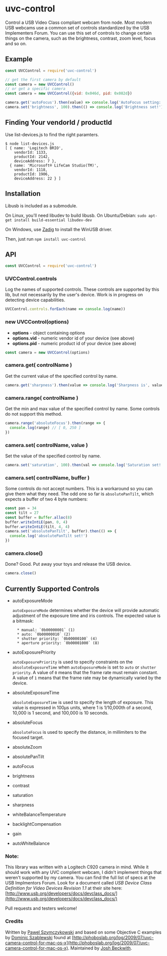 # uvc-control

Control a USB Video Class compliant webcam from node. Most modern USB webcams use a common set of controls standardized by the USB Implementers Forum. You can use this set of controls to change certain things on the camera, such as the brightness, contrast, zoom level, focus and so on.

## Example

```javascript
const UVCControl = require('uvc-control')

// get the first camera by default
const camera = new UVCControl()
// or get a specific camera
const camera = new UVCControl({vid: 0x046d, pid: 0x082d})

camera.get('autoFocus').then(value) => console.log('AutoFocus setting:', value))
camera.set('brightness', 100).then(() => console.log('Brightness set!'))

```

## Finding Your vendorId / productId

Use list-devices.js to find the right paramters.

```
$ node list-devices.js
[ { name: 'Logitech BRIO',
    vendorId: 1133,
    productId: 2142,
    deviceAddress: 7 },
  { name: 'Microsoft® LifeCam Studio(TM)',
    vendorId: 1118,
    productId: 1906,
    deviceAddress: 22 } ]
```

## Installation

Libusb is included as a submodule.

On Linux, you'll need libudev to build libusb. On Ubuntu/Debian: `sudo apt-get install build-essential libudev-dev`

On Windows, use [Zadig](https://sourceforge.net/projects/libwdi/files/zadig/) to install the WinUSB driver.

Then, just run `npm install uvc-control`


## API

```javascript
const UVCControl = require('uvc-control')
```

### UVCControl.controls

Log the names of supported controls. These controls are supported by this lib, but not necessarily by the user's device. Work is in progress on detecting device capabilities.

```javascript
UVCControl.controls.forEach(name => console.log(name))
```

### new UVCControl(options)

* **options** - object containing options
* **options.vid** - numeric vendor id of your device (see above)
* **options.pid** - numeric product id of your device (see above)

```javaScript
const camera = new UVCControl(options)
```

### camera.get( controlName )

Get the current value of the specified control by name.

```javascript
camera.get('sharpness').then(value => console.log('Sharpness is', value))
```

### camera.range( controlName )

Get the min and max value of the specified control by name. Some controls do not support this method.

```javascript
camera.range('absoluteFocus').then(range => {
  console.log(range) // [ 0, 250 ]
})
```

### camera.set( controlName, value )

Set the value of the specified control by name.

```javascript
camera.set('saturation', 100).then(val => console.log('Saturation set!'))
```

### camera.set( controlName, buffer )

Some controls do not accept numbers. This is a workaround so you can give them what they need. The odd one so far is `absolutePanTilt`, which expects a buffer of two 4 byte numbers:

```javascript
const pan = 34
const tilt = 27
const buffer = Buffer.alloc(8)
buffer.writeIntLE(pan, 0, 4)
buffer.writeIntLE(tilt, 4, 4)
camera.set('absolutePanTilt', buffer).then(() => {
  console.log('absolutePanTilt set!')
})
```

### camera.close()

Done? Good. Put away your toys and release the USB device.

```javascript
camera.close()
```

## Currently Supported Controls

* autoExposureMode

    `autoExposureMode` determines whether the device will provide automatic adjustment of the exposure time and iris controls. The expected value is a bitmask:

        * manual: `0b00000001` (1)
        * auto: `0b00000010` (2)
        * shutter priority: `0b00000100` (4)
        * aperture priority: `0b00001000` (8)

* autoExposurePriority

    `autoExposurePriority` is used to specify constraints on the `absoluteExposureTime` when `autoExposureMode` is set to `auto` or `shutter priority`. A value of `0` means that the frame rate must remain constant. A value of `1` means that the frame rate may be dynamically varied by the device.

* absoluteExposureTime

    `absoluteExposureTime` is used to specify the length of exposure. This value is expressed in 100µs units, where 1 is 1/10,000th of a second, 10,000 is 1 second, and 100,000 is 10 seconds.

* absoluteFocus

    `absoluteFocus` is used to specify the distance, in millimiters to the focused target.

* absoluteZoom
* absolutePanTilt
* autoFocus
* brightness
* contrast
* saturation
* sharpness
* whiteBalanceTemperature
* backlightCompensation
* gain
* autoWhiteBalance

### Note:

This library was written with a Logitech C920 camera in mind. While it should work with any UVC complient webcam, I didn't implement things that weren't supported by my camera. You can find the full list of specs at the USB Implmentors Forum. Look for a document called *USB Device Class Definition for Video Devices Revision 1.1* at their site here: [http://www.usb.org/developers/docs/devclass_docs/](http://www.usb.org/developers/docs/devclass_docs/)

Pull requests and testers welcome!

### Credits

Written by [Pawel Szymczykowski](http://twitter.com/makenai) and based on some Objective C examples by [Dominic Szablewski](https://twitter.com/phoboslab) found at [http://phoboslab.org/log/2009/07/uvc-camera-control-for-mac-os-x](http://phoboslab.org/log/2009/07/uvc-camera-control-for-mac-os-x). Maintained by [Josh Beckwith](https://github.com/positlabs).
